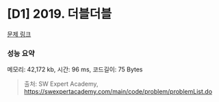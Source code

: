 # [D1] 2019. 더블더블

[문제 링크](https://swexpertacademy.com/main/code/problem/problemDetail.do?problemLevel=1&contestProbId=AV5QDEX6AqwDFAUq&categoryId=AV5QDEX6AqwDFAUq&categoryType=CODE&problemTitle=&orderBy=FIRST_REG_DATETIME&selectCodeLang=ALL&select-1=1&pageSize=10&pageIndex=2) 

### 성능 요약

메모리: 42,172  kb, 시간: 96   ms, 코드길이: 75 Bytes



> 출처: SW Expert Academy, https://swexpertacademy.com/main/code/problem/problemList.do